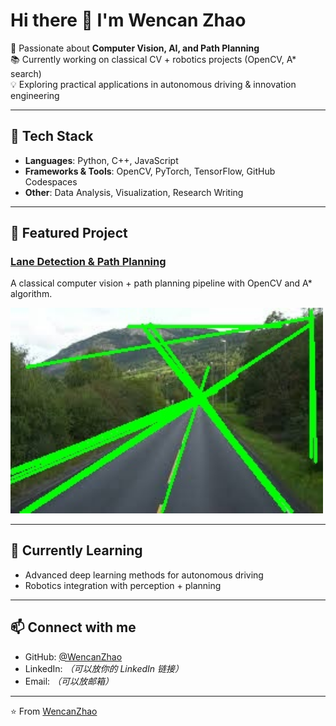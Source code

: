 # Hi there 👋 I'm Wencan Zhao  

🚀 Passionate about **Computer Vision, AI, and Path Planning**  
📚 Currently working on classical CV + robotics projects (OpenCV, A* search)  
💡 Exploring practical applications in autonomous driving & innovation engineering  

---

## 🔧 Tech Stack
- **Languages**: Python, C++, JavaScript  
- **Frameworks & Tools**: OpenCV, PyTorch, TensorFlow, GitHub Codespaces  
- **Other**: Data Analysis, Visualization, Research Writing  

---

## 📂 Featured Project
### [Lane Detection & Path Planning](https://github.com/WencanZhao/lane-detection-path-planning)
A classical computer vision + path planning pipeline with OpenCV and A* algorithm.  

<img src="https://raw.githubusercontent.com/WencanZhao/lane-detection-path-planning/main/outputs/lanes.jpg" width="500">

---

## 🌱 Currently Learning
- Advanced deep learning methods for autonomous driving  
- Robotics integration with perception + planning  

---

## 📫 Connect with me
- GitHub: [@WencanZhao](https://github.com/WencanZhao)  
- LinkedIn: *（可以放你的 LinkedIn 链接）*  
- Email: *（可以放邮箱）*  

---
⭐️ From [WencanZhao](https://github.com/WencanZhao)

